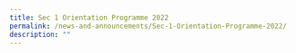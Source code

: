 ```yaml
---
title: Sec 1 Orientation Programme 2022
permalink: /news-and-announcements/Sec-1-Orientation-Programme-2022/
description: ""
---
```

